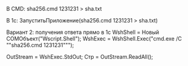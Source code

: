 В CMD:
sha256.cmd 1231231 > sha.txt

В 1с:
ЗапуститьПриложение(sha256.cmd 1231231 > sha.txt)

Вариант 2: получения ответа прямо в 1с 
WshShell = Новый COMОбъект("Wscript.Shell");
WshExec = WshShell.Exec("cmd.exe /C ""sha256.cmd 1231231""");
    
OutStream = WshExec.StdOut;
Стр = OutStream.ReadAll();
